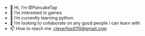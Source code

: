 - 👋 Hi, I’m @PancakeTap
- 👀 I’m interested in games
- 🌱 I’m currently learning python
- 💞️ I’m looking to collaborate on any good people i can learn with
- 📫 How to reach me: cleverfox4110@gmail.com

<!---
PancakeTap/PancakeTap is a ✨ special ✨ repository because its `README.md` (this file) appears on your GitHub profile.
You can click the Preview link to take a look at your changes.
--->
